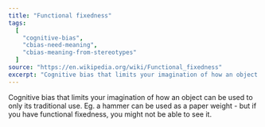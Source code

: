 ```yaml
---
title: "Functional fixedness"
tags:
  [
    "cognitive-bias",
    "cbias-need-meaning",
    "cbias-meaning-from-stereotypes"
  ]
source: "https://en.wikipedia.org/wiki/Functional_fixedness"
excerpt: "Cognitive bias that limits your imagination of how an object can be used to only its traditional use."
---
```


Cognitive bias that limits your imagination of how an object can be used to only its traditional use. Eg. a hammer can be used as a paper weight - but if you have functional fixedness, you might not be able to see it.
